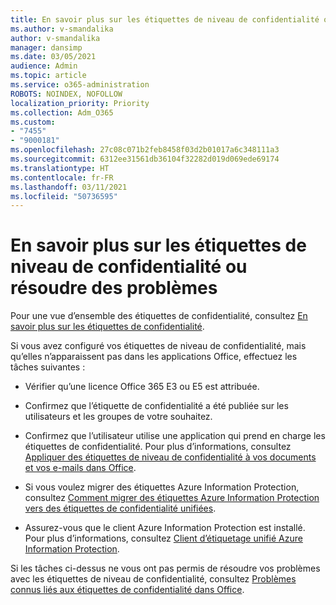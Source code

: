 ```yaml
---
title: En savoir plus sur les étiquettes de niveau de confidentialité ou résoudre des problèmes
ms.author: v-smandalika
author: v-smandalika
manager: dansimp
ms.date: 03/05/2021
audience: Admin
ms.topic: article
ms.service: o365-administration
ROBOTS: NOINDEX, NOFOLLOW
localization_priority: Priority
ms.collection: Adm_O365
ms.custom:
- "7455"
- "9000181"
ms.openlocfilehash: 27c08c071b2feb8458f03d2b01017a6c348111a3
ms.sourcegitcommit: 6312ee31561db36104f32282d019d069ede69174
ms.translationtype: HT
ms.contentlocale: fr-FR
ms.lasthandoff: 03/11/2021
ms.locfileid: "50736595"
---
```

# <a name="learn-about-or-troubleshoot-sensitivity-labels"></a>En savoir plus sur les étiquettes de niveau de confidentialité ou résoudre des problèmes

Pour une vue d’ensemble des étiquettes de confidentialité, consultez [En savoir plus sur les étiquettes de confidentialité](https://docs.microsoft.com/microsoft-365/compliance/sensitivity-labels).

Si vous avez configuré vos étiquettes de niveau de confidentialité, mais qu’elles n’apparaissent pas dans les applications Office, effectuez les tâches suivantes :

- Vérifier qu’une licence Office 365 E3 ou E5 est attribuée.

- Confirmez que l’étiquette de confidentialité a été publiée sur les utilisateurs et les groupes de votre souhaitez.

- Confirmez que l’utilisateur utilise une application qui prend en charge les étiquettes de confidentialité. Pour plus d’informations, consultez [Appliquer des étiquettes de niveau de confidentialité à vos documents et vos e-mails dans Office](https://support.microsoft.com/topic/apply-sensitivity-labels-to-your-files-and-email-in-office-2f96e7cd-d5a4-403b-8bd7-4cc636bae0f9).

- Si vous voulez migrer des étiquettes Azure Information Protection, consultez [Comment migrer des étiquettes Azure Information Protection vers des étiquettes de confidentialité unifiées](https://docs.microsoft.com/azure/information-protection/configure-policy-migrate-labels).

- Assurez-vous que le client Azure Information Protection est installé. Pour plus d’informations, consultez [Client d’étiquetage unifié Azure Information Protection](https://docs.microsoft.com/azure/information-protection/rms-client/unifiedlabelingclient-version-release-history).

Si les tâches ci-dessus ne vous ont pas permis de résoudre vos problèmes avec les étiquettes de niveau de confidentialité, consultez [Problèmes connus liés aux étiquettes de confidentialité dans Office](https://support.microsoft.com/topic/known-issues-with-sensitivity-labels-in-office-b169d687-2bbd-4e21-a440-7da1b2743edc).
